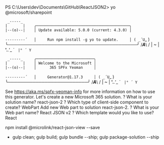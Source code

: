 PS C:\Users\dev\Documents\GitHub\ReactJSON2> yo @microsoft/sharepoint

     _-----_
    |       |    ╭──────────────────────────────────────────╮
    |--(o)--|    │ Update available: 5.0.0 (current: 4.3.0) │
   `---------´   │     Run npm install -g yo to update.     │
    ( _´U`_ )    ╰──────────────────────────────────────────╯
    /___A___\   /
     |  ~  |
   __'.___.'__
 ´   `  |° ´ Y `


     _-----_     ╭──────────────────────────╮
    |       |    │ Welcome to the Microsoft │
    |--(o)--|    │      365 SPFx Yeoman     │
   `---------´   │     Generator@1.17.3     │
    ( _´U`_ )    ╰──────────────────────────╯
    /___A___\   /
     |  ~  |
   __'.___.'__
 ´   `  |° ´ Y `

See https://aka.ms/spfx-yeoman-info for more information on how to use this generator.
Let's create a new Microsoft 365 solution.
? What is your solution name? react-json-2
? Which type of client-side component to create? WebPart
Add new Web part to solution react-json-2.
? What is your Web part name? React JSON v2
? Which template would you like to use? React


npm install @microlink/react-json-view --save

- gulp clean; gulp build; gulp bundle --ship; gulp package-solution --ship
